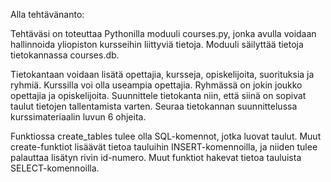Alla tehtävänanto:

Tehtäväsi on toteuttaa Pythonilla moduuli courses.py, jonka avulla voidaan hallinnoida yliopiston kursseihin liittyviä tietoja. Moduuli säilyttää tietoja tietokannassa courses.db.

Tietokantaan voidaan lisätä opettajia, kursseja, opiskelijoita, suorituksia ja ryhmiä. Kurssilla voi olla useampia opettajia. Ryhmässä on jokin joukko opettajia ja opiskelijoita. Suunnittele tietokanta niin, että siinä on sopivat taulut tietojen tallentamista varten. Seuraa tietokannan suunnittelussa kurssimateriaalin luvun 6 ohjeita.

Funktiossa create_tables tulee olla SQL-komennot, jotka luovat taulut. Muut create-funktiot lisäävät tietoa tauluihin INSERT-komennoilla, ja niiden tulee palauttaa lisätyn rivin id-numero. Muut funktiot hakevat tietoa tauluista SELECT-komennoilla. 
